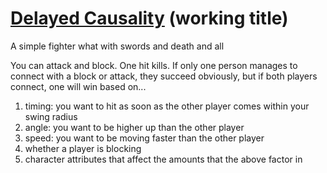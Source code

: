 # [Delayed Causality](http://1j01.github.io/delayed-causality/) (working title)

A simple fighter what with swords and death and all

You can attack and block. One hit kills.
If only one person manages to connect with a block or attack, they succeed obviously,
but if both players connect, one will win based on...

1. timing: you want to hit as soon as the other player comes within your swing radius
2. angle: you want to be higher up than the other player
3. speed: you want to be moving faster than the other player
4. whether a player is blocking
5. character attributes that affect the amounts that the above factor in

